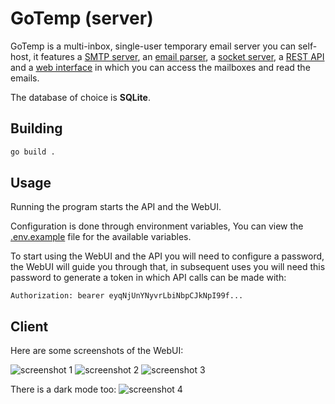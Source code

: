# GoTemp (server)

GoTemp is a multi-inbox, single-user temporary email server you can self-host, it features a [SMTP server](smtp/smtp.go), an [email parser](smtp/parser.go), a [socket server](api/socket.go), a [REST API](api/api.go) and a [web interface](public/) in which you can access the mailboxes and read the emails.

The database of choice is **SQLite**.

## Building

```sh
go build .
```

## Usage

Running the program starts the API and the WebUI.

Configuration is done through environment variables, You can view the [.env.example](.env.example) file for the available variables.

To start using the WebUI and the API you will need to configure a password, the WebUI will guide you through that, in subsequent uses you will need this password to generate a token in which API calls can be made with:


```
Authorization: bearer eyqNjUnYNyvrLbiNbpCJkNpI99f...
```

## Client

Here are some screenshots of the WebUI:

![screenshot 1](https://i.imgur.com/6QBS3UG.png)
![screenshot 2](https://i.imgur.com/jJqJ3VD.png)
![screenshot 3](https://i.imgur.com/k92YT2A.png)

There is a dark mode too:
![screenshot 4](https://i.imgur.com/SAT4ntW.png)